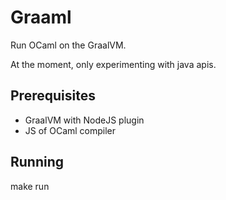 # Graaml

Run OCaml on the GraalVM.

At the moment, only experimenting with java apis.

## Prerequisites

- GraalVM with NodeJS plugin
- JS of OCaml compiler

## Running

make run

